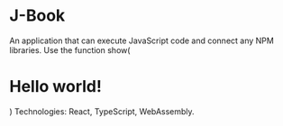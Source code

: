# J-Book
An application that can execute JavaScript code and connect any NPM libraries. Use the function show(<h1>Hello world!</h1>)
Technologies: React, TypeScript, WebAssembly.
